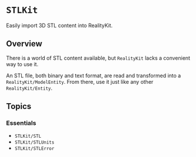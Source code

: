# ``STLKit``

Easily import 3D STL content into RealityKit.

## Overview

There is a world of STL content available, but `RealityKit` lacks
a convenient way to use it. 


An STL file, both binary and text format, are read and transformed
into a ``RealityKit/ModelEntity``. From there, use it 
just like any other ``RealityKit/Entity``.

## Topics

### Essentials

- ``STLKit/STL``
- ``STLKit/STLUnits``
- ``STLKit/STLError``


